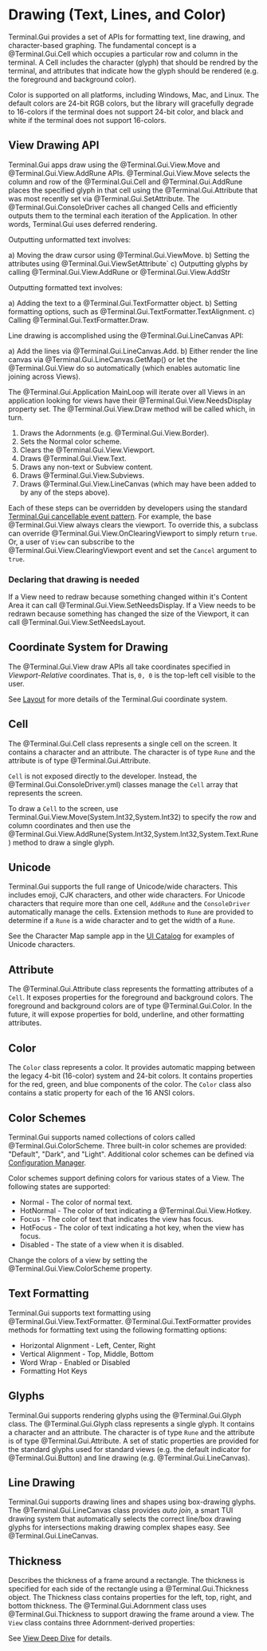 # Drawing (Text, Lines, and Color)

Terminal.Gui provides a set of APIs for formatting text, line drawing, and character-based graphing. The fundamental concept is a @Terminal.Gui.Cell which occupies a particular row and column in the terminal. A Cell includes the character (glyph) that should be rendred by the terminal, and attributes that indicate how the glyph should be rendered (e.g. the foreground and background color).

Color is supported on all platforms, including Windows, Mac, and Linux. The default colors are 24-bit RGB colors, but the library will gracefully degrade to 16-colors if the terminal does not support 24-bit color, and black and white if the terminal does not support 16-colors.

## View Drawing API

Terminal.Gui apps draw using the @Terminal.Gui.View.Move and @Terminal.Gui.View.AddRune APIs. @Terminal.Gui.View.Move selects the column and row of the @Terminal.Gui.Cell and @Terminal.Gui.AddRune places the specified glyph in that cell using the @Terminal.Gui.Attribute that was most recently set via @Terminal.Gui.SetAttribute. The @Terminal.Gui.ConsoleDriver caches all changed Cells and efficiently outputs them to the terminal each iteration of the Application. In other words, Terminal.Gui uses deferred rendering. 

Outputting unformatted text involves:

a) Moving the draw cursor using @Terminal.Gui.ViewMove.
b) Setting the attributes using @Terminal.Gui.ViewSetAttribute`
c) Outputting glyphs by calling @Terminal.Gui.View.AddRune or @Terminal.Gui.View.AddStr

Outputting formatted text involves:

a) Adding the text to a @Terminal.Gui.TextFormatter object.
b) Setting formatting options, such as @Terminal.Gui.TextFormatter.TextAlignment.
c) Calling @Terminal.Gui.TextFormatter.Draw.

Line drawing is accomplished using the @Terminal.Gui.LineCanvas API:

a) Add the lines via @Terminal.Gui.LineCanvas.Add.
b) Either render the line canvas via @Terminal.Gui.LineCanvas.GetMap() or let the @Terminal.Gui.View do so automatically (which enables automatic line joining across Views).

The @Terminal.Gui.Application MainLoop will iterate over all Views in an application looking for views have their @Terminal.Gui.View.NeedsDisplay property set. The @Terminal.Gui.View.Draw method will be called which, in turn.

1) Draws the Adornments (e.g. @Terminal.Gui.View.Border).
2) Sets the Normal color scheme.
3) Clears the @Terminal.Gui.View.Viewport.
4) Draws @Terminal.Gui.View.Text.
5) Draws any non-text or Subview content.
6) Draws @Terminal.Gui.View.Subviews.
7) Draws @Terminal.Gui.View.LineCanvas (which may have been added to by any of the steps above).

Each of these steps can be overridden by developers using the standard [Terminal.Gui cancellable event pattern](events.md). For example, the base @Terminal.Gui.View always clears the viewport. To override this, a subclass can override @Terminal.Gui.View.OnClearingViewport to simply return `true`. Or, a user of `View` can subscribe to the @Terminal.Gui.View.ClearingViewport event and set the `Cancel` argument to `true`.

### Declaring that drawing is needed

If a View need to redraw because something changed within it's Content Area it can call @Terminal.Gui.View.SetNeedsDisplay. If a View needs to be redrawn because something has changed the size of the Viewport, it can call @Terminal.Gui.View.SetNeedsLayout.

## Coordinate System for Drawing

The @Terminal.Gui.View draw APIs all take coordinates specified in *Viewport-Relative* coordinates. That is, `0, 0` is the top-left cell visible to the user.

See [Layout](layout.md) for more details of the Terminal.Gui coordinate system.

## Cell

The @Terminal.Gui.Cell class represents a single cell on the screen. It contains a character and an attribute. The character is of type `Rune` and the attribute is of type @Terminal.Gui.Attribute.

`Cell` is not exposed directly to the developer. Instead, the @Terminal.Gui.ConsoleDriver.yml) classes manage the `Cell` array that represents the screen.

To draw a `Cell` to the screen, use Terminal.Gui.View.Move(System.Int32,System.Int32) to specify the row and column coordinates and then use the @Terminal.Gui.View.AddRune(System.Int32,System.Int32,System.Text.Rune) method to draw a single glyph.  

## Unicode

Terminal.Gui supports the full range of Unicode/wide characters. This includes emoji, CJK characters, and other wide characters. For Unicode characters that require more than one cell, `AddRune` and the `ConsoleDriver` automatically manage the cells. Extension methods to `Rune` are provided to determine if a `Rune` is a wide character and to get the width of a `Rune`.

See the Character Map sample app in the [UI Catalog](https://gui-cs.github.io/Terminal.GuiV2Docs/docs/overview.html#ui-catalog) for examples of Unicode characters.

## Attribute 

The @Terminal.Gui.Attribute class represents the formatting attributes of a `Cell`. It exposes properties for the foreground and background colors. The foreground and background colors are of type @Terminal.Gui.Color. In the future, it will expose properties for bold, underline, and other formatting attributes.

## Color

The `Color` class represents a color. It provides automatic mapping between the legacy 4-bit (16-color) system and 24-bit colors. It contains properties for the red, green, and blue components of the color. The `Color` class also contains a static property for each of the 16 ANSI colors.

## Color Schemes

Terminal.Gui supports named collections of colors called @Terminal.Gui.ColorScheme. Three built-in color schemes are provided: "Default", "Dark", and "Light". Additional color schemes can be defined via [Configuration Manager](config.md). 

Color schemes support defining colors for various states of a View. The following states are supported:

* Normal - The color of normal text.
* HotNormal - The color of text indicating a @Terminal.Gui.View.Hotkey.
* Focus - The color of text that indicates the view has focus.
* HotFocus - The color of text indicating a hot key, when the view has focus.
* Disabled - The state of a view when it is disabled.

Change the colors of a view by setting the @Terminal.Gui.View.ColorScheme property.

## Text Formatting

Terminal.Gui supports text formatting using @Terminal.Gui.View.TextFormatter. @Terminal.Gui.TextFormatter provides methods for formatting text using the following formatting options:

* Horizontal Alignment - Left, Center, Right
* Vertical Alignment - Top, Middle, Bottom
* Word Wrap - Enabled or Disabled
* Formatting Hot Keys

## Glyphs

Terminal.Gui supports rendering glyphs using the @Terminal.Gui.Glyph class. The @Terminal.Gui.Glyph class represents a single glyph. It contains a character and an attribute. The character is of type `Rune` and the attribute is of type @Terminal.Gui.Attribute. A set of static properties are provided for the standard glyphs used for standard views (e.g. the default indicator for @Terminal.Gui.Button) and line drawing (e.g. @Terminal.Gui.LineCanvas).

## Line Drawing

Terminal.Gui supports drawing lines and shapes using box-drawing glyphs. The @Terminal.Gui.LineCanvas class provides *auto join*, a smart TUI drawing system that automatically selects the correct line/box drawing glyphs for intersections making drawing complex shapes easy. See @Terminal.Gui.LineCanvas.

## Thickness

Describes the thickness of a frame around a rectangle. The thickness is specified for each side of the rectangle using a @Terminal.Gui.Thickness object. The Thickness class contains properties for the left, top, right, and bottom thickness. The @Terminal.Gui.Adornment class uses @Terminal.Gui.Thickness to support drawing the frame around a view. The `View` class contains three Adornment-derived properties: 

See [View Deep Dive](View.md) for details.

